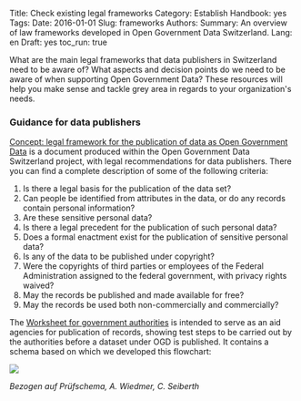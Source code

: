 Title: Check existing legal frameworks
Category: Establish
Handbook: yes
Tags:
Date: 2016-01-01
Slug: frameworks
Authors:
Summary: An overview of law frameworks developed in Open Government Data Switzerland.
Lang: en
Draft: yes
toc_run: true


What are the main legal frameworks that data publishers in Switzerland need to be aware of? What aspects and decision points do we need to be aware of when supporting Open Government Data? These resources will help you make sense and tackle grey area in regards to your organization's needs.

### Guidance for data publishers

[Concept: legal framework for the publication of data as Open Government Data](/en/library/konzept-rechtliche-rahmen) is a document produced within the Open Government Data Switzerland project, with legal recommendations for data publishers. There you can find a complete description of some of the following criteria:

1. Is there a legal basis for the publication of the data set?
1. Can people be identified from attributes in the data, or do any records contain personal information?
1. Are these sensitive personal data?
1. Is there a legal precedent for the publication of such personal data?
1. Does a formal enactment exist for the publication of sensitive personal data?
1. Is any of the data to be published under copyright?
1. Were the copyrights of third parties or employees of the Federal Administration assigned to the federal government, with privacy rights waived?
1. May the records be published and made available for free?
1. May the records be used both non-commercially and commercially?

The [Worksheet for government authorities](/en/library/arbeitshilfe-publikation) is intended to serve as an aid agencies for publication of records, showing test steps to be carried out by the authorities before a dataset under OGD is published. It contains a schema based on which we developed this flowchart:

![](../../images/chart-arbeitshilfe-publikation.png)

*Bezogen auf Prüfschema, A. Wiedmer, C. Seiberth*
